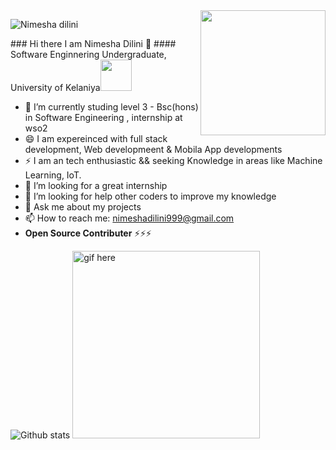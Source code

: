 <img align='right' src="https://media.giphy.com/media/M9gbBd9nbDrOTu1Mqx/giphy.gif" width="200">
<p align="left"> <img src="https://komarev.com/ghpvc/?username=EANimesha&label=Profile%20views&color=brightgreen&style=plastic" alt="Nimesha dilini" /> </p>
### Hi there I am Nimesha Dilini 👋  
#### Software Enginnering Undergraduate, University of Kelaniya<img src="https://media.giphy.com/media/VgCDAzcKvsR6OM0uWg/giphy.gif" width="50">


- 🌱 I’m currently studing level 3 - Bsc(hons) in Software Engineering ,  internship at wso2
- 😄 I am expereinced with full stack development, Web developmeent & Mobila App developments
- ⚡ I am an tech enthusiastic && seeking Knowledge in areas like Machine Learning, IoT.
- 👯 I’m looking for a great internship
- 🤔 I’m looking for help other coders to improve my knowledge
- 💬 Ask me about my projects
- 📫 How to reach me: nimeshadilini999@gmail.com
- <b>Open Source Contributer</b> ⚡⚡⚡

![Github stats](https://github-readme-stats.vercel.app/api?username=eanimesha&show_icons=true&hide_border=true) <img src="https://github.com/EANimesha/portfolio-new/blob/master/src/assets/images/video.gif" width="300" height="300" alt="gif here"/>
